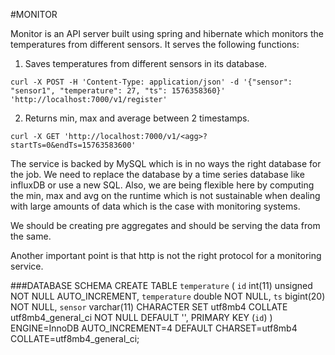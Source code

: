#MONITOR

Monitor is an API server built using spring and hibernate which monitors the temperatures from different sensors.
It serves the following functions:
1. Saves temperatures from different sensors in its database.

`curl -X POST -H 'Content-Type: application/json' -d '{"sensor": "sensor1", "temperature": 27, "ts": 1576358360}' 'http://localhost:7000/v1/register'`

2. Returns min, max and average between 2 timestamps.

`curl -X GET 'http://localhost:7000/v1/<agg>?startTs=0&endTs=15763583600' `

The service is backed by MySQL which is in no ways the right database for the job. We need to replace the database by a time series database like influxDB or use a new SQL.
Also, we are being flexible here by computing the min, max and avg on the runtime which is not sustainable when dealing with large amounts of data which is the case with monitoring systems.

We should be creating pre aggregates and should be serving the data from the same.

Another important point is that http is not the right protocol for a monitoring service.

###DATABASE SCHEMA
CREATE TABLE `temperature` (
  `id` int(11) unsigned NOT NULL AUTO_INCREMENT,
  `temperature` double NOT NULL,
  `ts` bigint(20) NOT NULL,
  `sensor` varchar(11) CHARACTER SET utf8mb4 COLLATE utf8mb4_general_ci NOT NULL DEFAULT '',
  PRIMARY KEY (`id`)
) ENGINE=InnoDB AUTO_INCREMENT=4 DEFAULT CHARSET=utf8mb4 COLLATE=utf8mb4_general_ci;
 
 